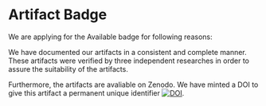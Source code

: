 # Artifact Badge

We are applying for the Available badge for following reasons:

We have documented our artifacts in a consistent and complete manner. These artifacts were verified by three independent researches in order to assure the suitability of the artifacts.

Furthermore, the artifacts are avaliable on Zenodo. We have minted a DOI to give this artifact a permanent unique identifier [![DOI](https://zenodo.org/badge/DOI/10.5281/zenodo.3260328.svg)](https://doi.org/10.5281/zenodo.3260328).